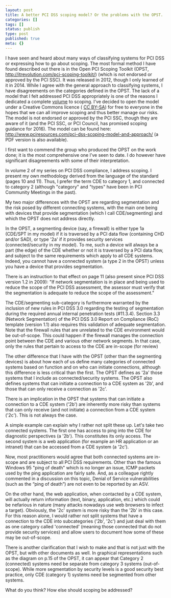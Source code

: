 ```yaml
---
layout: post
title: A better PCI DSS scoping model? Or the problems with the OPST.
categories: []
tags: []
status: publish
type: post
published: true
meta: {}
---
```


I have seen and heard about many ways of classifying systems for PCI DSS or expressing how to go about scoping. The most formal method I have found described out there is in the Open PCI Scoping Toolkit (OPST, http://itrevolution.com/pci-scoping-toolkit/) (which is not endorsed or approved by the PCI SSC). It was released in 2012, though I only learned of it in 2014. While I agree with the general approach to classifying systems, I have disagreements on the categories defined in the OPST. The lack of a model that I felt addressed PCI DSS appropriately is one of the reasons I dedicated a complete 
[volume](/book/volume-2-toc) to scoping. I’ve decided to open the model under a Creative Commons licence (
[CC BY-SA](https://creativecommons.org/licenses/by-sa/3.0/)) for free to everyone in the hopes that we can all improve scoping and thus better manage our risks. The model is not endorsed or approved by the PCI SSC, though they are aware of it (and the PCI SSC, or PCI Council, has promised scoping guidance for 2016). The model can be found here: http://www.pciresources.com/pci-dss-scoping-model-and-approach/ (a PDF version is also available).


I first want to commend the group who produced the OPST on the work done; it is the most comprehensive one I’ve seen to date. I do however have significant disagreements with some of their interpretation.


In volume 2 of my series on PCI DSS compliance, I address scoping. I present my own methodology derived from the language of the standard (pages 10 and 11). Thus, I prefer the term CDE to category 1, and connected to category 2 (although "category" and "types" have been in PCI Community Meetings in the past).


My two major differences with the OPST are regarding segmentation and the risk posed by different connecting systems, with the main one being with devices that provide segmentation (which I call CDE/segmenting) and which the OPST does not address directly.


In the OPST, a segmenting device (say, a firewall) is either type 1a (CDE/SPT in my model) if it is traversed by a PCI data flow (containing CHD and/or SAD), or type '2a' if it provides security services (connected/security in my model). To me, such a device will always be a part (the edge) of the CDE whether or not it is traversed by a PCI data flow, and subject to the same requirements which apply to all CDE systems. Indeed, you cannot have a connected system (a type 2 in the OPST) unless you have a device that provides segmentation.


There is an instruction to that effect on page 11 (also present since PCI DSS version 1.2 in 2009): "If network segmentation is in place and being used to reduce the scope of the PCI DSS assessment, the assessor must verify that the segmentation is adequate to reduce the scope of the assessment."


The CDE/segmenting sub-category is furthermore warranted by the inclusion of new rules in PCI DSS 3.0 regarding the testing of segmentation during the required annual internal penetration tests (#11.3.4). Section 3.3 (Network Segmentation) of the PCI DSS 3.0 Report on Compliance (RoC) template (version 1.1) also requires this validation of adequate segmentation. Note that the firewall rules that are unrelated to the CDE environment would be out-of-scope.  This could happen if the firewall manages the connection point between the CDE and various other network segments. In that case, only the rules that pertain to access to the CDE are in-scope (for review)


The other difference that I have with the OPST (other than the segmenting devices) is about how each of us define many categories of connected systems based on function and on who can initiate connections, although this difference is less critical than the first. The OPST defines as '2a' those systems that I include as connected/security systems. The OPST also defines systems that can initiate a connection to a CDE system as '2b', and those that can only receive a connection as '2c'.


There is an implication in the OPST that systems that can initiate a connection to a CDE system ('2b') are inherently more risky than systems that can only receive (and not initiate) a connection from a CDE system ('2c'). This is not always the case.


A simple example can explain why I rather not split these up. Let's take two connected systems. The first one has access to ping into the CDE for diagnostic perspectives (a '2b'). This constitutes its only access. The second system is a web application (for example an HR application or an intranet) that can be accessed from a CDE system (a '2c').


Now, most practitioners would agree that both connected systems are in-scope and are subject to all PCI DSS requirements. Other than the famous Windows 95 "ping of death" which is no longer an issue, ICMP packets used by the ping application are fairly safe. And, as a colleague rightly commented in a discussion on this topic, Denial of Service vulnerabilities (such as the “ping of death”) are not even to be reported by an ASV.


On the other hand, the web application, when contacted by a CDE system, will actually return information (text, binary, application, etc.) which could be nefarious in nature (many attacks nowadays use web browsers to infect a target). Obviously, the '2c' system is more risky than the '2b' in this case. For this reason alone, I would rather not split systems that have a connection to the CDE into subcategories ('2b', '2c') and just deal with them as one category called 'connected' (meaning those connected that do not provide security services) and allow users to document how some of these may be out-of-scope.


There is another clarification that I wish to make and that is not just with the OPST, but with other documents as well. In graphical representations such as the diagram on p.15 of the OPST, it can appear that Category 2 (connected) systems need be separate from category 3 systems (out-of-scope). While more segmentation by security levels is a good security best practice, only CDE (category 1) systems need be segmented from other systems.


What do you think? How else should scoping be addressed?
